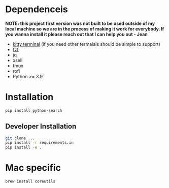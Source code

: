 # Dependenceis

**NOTE: this project  first version was not built to be used outside of my local machine so we are in the process of
making it work for everybody. If you wanna install it please reach out that I can help you out - Jean**


- [kitty terminal](https://sw.kovidgoyal.net/kitty/) (if you need other termaials should be simple to support)
- [fzf](https://github.com/junegunn/fzf#examples)
- jq
- xsell
- tmux
- rofi
- Python >= 3.9

# Installation

```sh
pip install python-search
```

## Developer Installation

```sh
git clone ...
pip install -r requirements.in
pip install -e .
```

# Mac specific

```
brew install coreutils
```